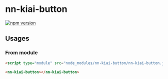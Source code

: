 # nn-kiai-button

[![npm version](https://badge.fury.io/js/%40nekobato%2Fnn-kiai-button.svg)](https://badge.fury.io/js/%40nekobato%2Fnn-kiai-button)

## Usages

### From module

```html
<script type="module" src="node_modules/nn-kiai-button/nn-kiai-button.js"></script>

<nn-kiai-button></nn-kiai-button>
```
